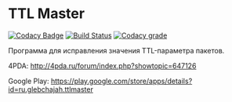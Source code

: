 # TTL Master

[![Codacy Badge](https://api.codacy.com/project/badge/Grade/6d3ba96100cf490d8b69ab4c190a9626)](https://app.codacy.com/app/fuldaros/TTLMaster?utm_source=github.com&utm_medium=referral&utm_content=TTLMaster/TTLMaster&utm_campaign=badger)
[![Build Status](https://travis-ci.org/TTLMaster/TTLMaster.svg?branch=develop)](https://travis-ci.org/TTLMaster/TTLMaster) [![Codacy grade](https://img.shields.io/codacy/grade/6d3ba96100cf490d8b69ab4c190a9626.svg)](https://app.codacy.com/app/fuldaros/TTLMaster/dashboard)

Программа для исправления значения TTL-параметра пакетов.

4PDA: http://4pda.ru/forum/index.php?showtopic=647126

Google Play: https://play.google.com/store/apps/details?id=ru.glebchajah.ttlmaster
